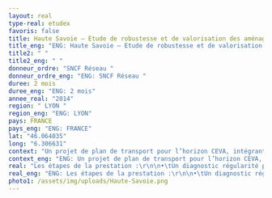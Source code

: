 ```yaml
---
layout: real
type-real: etudex
favoris: false
title: Haute Savoie – Etude de robustesse et de valorisation des aménagements
title_eng: "ENG: Haute Savoie – Etude de robustesse et de valorisation des aménagements"
title2: " "
title2_eng: " "
donneur_ordre: "SNCF Réseau "
donneur_ordre_eng: "ENG: SNCF Réseau "
duree: 2 mois
duree_eng: "ENG: 2 mois"
annee_real: "2014"
region: " LYON "
region_eng: "ENG: LYON"
pays: FRANCE
pays_eng: "ENG: FRANCE"
lat: "46.064035"
long: "6.306631"
context: "Un projet de plan de transport pour l’horizon CEVA, intégrant des améliorations des liaisons longues distances, est à l’étude. L’amélioration de la ponctualité des services est une des priorités de la région.\r\n\n L’objectif de l’étude est donc de proposer des aménagements d’infrastructure pour améliorer la robustesse."
context_eng: "ENG: Un projet de plan de transport pour l’horizon CEVA, intégrant des améliorations des liaisons longues distances, est à l’étude. L’amélioration de la ponctualité des services est une des priorités de la région.\r\n\n L’objectif de l’étude est donc de proposer des aménagements d’infrastructure pour améliorer la robustesse."
real: "Les étapes de la prestation :\r\n\n•\tUn diagnostic régularité permettant d’identifier les points durs du réseau et leurs causes\r\n\n•\tRéalisation de simulations dynamiques afin de montrer les fragilités structurelles du plan de transport\r\n\n•\tProposition d’aménagements"
real_eng: "ENG: Les étapes de la prestation :\r\n\n•\tUn diagnostic régularité permettant d’identifier les points durs du réseau et leurs causes\r\n\n•\tRéalisation de simulations dynamiques afin de montrer les fragilités structurelles du plan de transport\r\n\n•\tProposition d’aménagements"
photo1: /assets/img/uploads/Haute-Savoie.png
---
```

